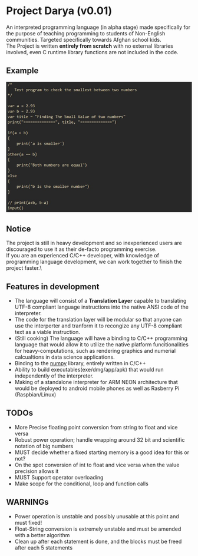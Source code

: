 # Project Darya (v0.01)
An interpreted programming language (in alpha stage) made specifically for the purpose of teaching programming to students of Non-English communities.
Targeted specifically towards Afghan school kids.\
The Project is written **entirely from scratch** with no external libraries involved, even C runtime library functions are not included in the code.

## Example
![Example code to find the minimum number](/msc/example_min.jpg)
## Notice
The project is still in heavy development and so inexperienced users are discouraged to use it as their de-facto programming exercise.\
If you are an experienced C/C++ developer, with knowledge of programming language development, we can work together to finish the project faster.\

## Features in development
- The language will consist of a **Translation Layer** capable to translating UTF-8 compliant language instructions into the native ANSI code of the interpreter.
- The code for the translation layer will be modular so that anyone can use the interperter and tranform it to recongize any UTF-8 compliant text as a viable instruction.
- (Still cooking) The language will have a binding to C/C++ programming language that would allow it to utilize the native platform funcitionalities for heavy-computations, such as rendering graphics and numerial calcualtions in data science applications.
- Binding to the [numpy](https://github.com/numpy/numpy) library, entirely written in C/C++
- Ability to build executables(exe/dmg/app/apk) that would run independently of the interpreter.
- Making of a standalone interpreter for ARM NEON architecture that would be deployed to android mobile phones as well as Rasberry Pi (Raspbian/Linux)

## TODOs
- More Precise floating point conversion from string to float and vice versa
- Robust power operation; handle wrapping around 32 bit and scientific notation of big numbers
- MUST decide whether a fixed starting memory is a good idea for this or not?
- On the spot conversion of int to float and vice versa when the value precision allows it
- MUST Support operator overloading
- Make scope for the conditional, loop and function calls

## WARNINGs
- Power operation is unstable and possibly unusable at this point and must fixed!
- Float-String conversion is extremely unstable and must be amended with a better algorithm
- Clean up after each statement is done, and the blocks must be freed after each 5 statements
